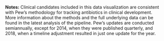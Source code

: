 **Notes:** Clinical candidates included in this data visualization are consistent with Pew’s methodology for tracking antibiotics in clinical development. More information about the methods and the full underlying data can be found in the latest analysis of the pipeline. Pew’s updates are conducted semiannually, except for 2014, when they were published quarterly, and 2018, when a timeline adjustment resulted in just one update for the year.